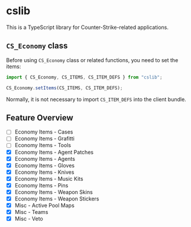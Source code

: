 # cslib

This is a TypeScript library for Counter-Strike-related applications.

## `CS_Economy` class

Before using `CS_Economy` class or related functions, you need to set the items:

```typescript
import { CS_Economy, CS_ITEMS, CS_ITEM_DEFS } from "cslib";

CS_Economy.setItems(CS_ITEMS, CS_ITEM_DEFS);
```

Normally, it is not necessary to import `CS_ITEM_DEFS` into the client bundle.

## Feature Overview

-   [ ] Economy Items - Cases
-   [ ] Economy Items - Grafitti
-   [ ] Economy Items - Tools
-   [x] Economy Items - Agent Patches
-   [x] Economy Items - Agents
-   [x] Economy Items - Gloves
-   [x] Economy Items - Knives
-   [x] Economy Items - Music Kits
-   [x] Economy Items - Pins
-   [x] Economy Items - Weapon Skins
-   [x] Economy Items - Weapon Stickers
-   [x] Misc - Active Pool Maps
-   [x] Misc - Teams
-   [x] Misc - Veto
